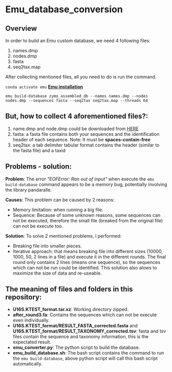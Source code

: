 # Emu_database_conversion
## Overview
In order to build an Emu custom database, we need 4 following files:
1. names.dmp
2. nodes.dmp
3. fasta
4. seq2tax.map

After collecting mentioned files, all you need to do is run the command.

```conda activate emu``` **[Emu installation](https://gitlab.com/treangenlab/emu/-/tree/master)**

```emu build-database zymo_assembled_db --names names.dmp --nodes nodes.dmp --sequences fasta --seq2tax seq2tax.map --threads 64```

## But, how to collect 4 aforementioned files?:
1. name.dmp and node.dmp could be downloaded from [HERE](https://ftp.ncbi.nlm.nih.gov/pub/taxonomy/new_taxdump/)
2. fasta: a fasta file contains both your sequences and the identification header of each sequence. Note: It must be **spaces-contain-free**
3. seq2tax: a tab delimiter tabular format contains the header (similar to the fasta file) and a taxid

## Problems - solution:
**Problem**: The error *"EOFError: Ran out of input"* when execute the ```emu build-database``` command appears to be a memory bug, potentially involving the library pandaralle.

**Causes**: This problem can be caused by 2 reasons:
  - Memory limitation: when running a big file.
  - Sequence: Because of some unknown reasons, some sequences can not be executed, therefore the small file (breaked from the original file) can not be execute too.

**Solution**: To solve 2 mentioned problems, I performed:
  - Breaking file into smaller pieces.
  - Iterative approach: that means breaking file into different sizes (10000, 1000, 50, 2 lines in a file) and execute it in the different rounds. The final round only contains 2 lines (means one sequence), so the sequences which can not be run could be identified. This solution also alows to maximize the size of data and re-useable.

## The meaning of files and folders in this repository:
  - **U16S.KTEST_format.tar.xz**: Working directory zipped.
  - **after_round3.fa**: Contains the sequences which can not be execute even individually.
  - **U16S.KTEST_format/RESULT_FASTA_corrected.fasta** and **U16S.KTEST_format/RESULT_TAXONOMY_corrected.tsv**: fasta and tsv files contain the sequence and taxonomy information, this is the expectated result.
  - **emu_converter.py**: The python script to build the database.
  - **emu_build_database.sh**: The bash script contains the command to run the ```emu build-database```, above python script will call this bash script automatically.

